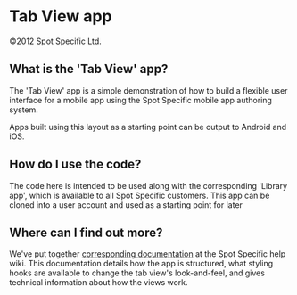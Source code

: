 Tab View app
======================
©2012 Spot Specific Ltd.

What is the 'Tab View' app?
------------
The 'Tab View' app is a simple demonstration of how to build a flexible user interface for a mobile app using the Spot Specific mobile app authoring system.

Apps built using this layout as a starting point can be output to Android and iOS.

How do I use the code?
------------
The code here is intended to be used along with the corresponding 'Library app', which is available to all Spot Specific customers. This app can be cloned into a user account and used as a starting point for later

Where can I find out more?
------------
We've put together [corresponding documentation](http://help.spotspecific.com/help/A_la_Carte:_Tab_view_app) at the Spot Specific help wiki. This documentation details how the app is structured, what styling hooks are available to change the tab view's look-and-feel, and gives technical information about how the views work.
